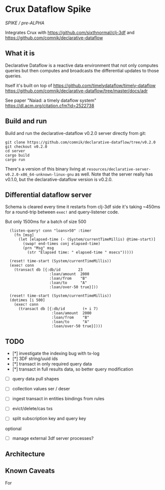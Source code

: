 # Crux Dataflow Spike

*SPIKE / pre-ALPHA*

Integrates Crux with https://github.com/sixthnormal/clj-3df and
https://github.com/comnik/declarative-dataflow

## What it is
Declarative Dataflow is a reactive data environment that not only computes
queries but then computes and broadcasts the differential updates to those queries.

Itself it's built on top of
https://github.com/timelydataflow/timely-dataflow
https://github.com/comnik/declarative-dataflow/tree/master/docs/adr

See paper "Naiad: a timely dataflow system"
 https://dl.acm.org/citation.cfm?id=2522738

## Build and run
Build and run the declarative-dataflow v0.2.0 server directly from
git:

```
git clone https://github.com/comnik/declarative-dataflow/tree/v0.2.0
git checkout v0.2.0
cd server
cargo build
cargo run
```

There's a version of this binary living at
`resources/declarative-server-v0.2.0-x86_64-unknown-linux-gnu` as
well. Note that the server really has v0.1.0, but the
declarative-dataflow version is v0.2.0.


## Differential dataflow server
Schema is cleared every time it restarts
from clj-3df side it's taking ~450ms for a round-trip
between `exec!` and query-listener code.

But only 1500ms for a batch of size 500
```
  (listen-query! conn "loans>50" :timer
    (fn [msg]
      (let [elapsed-time (- (System/currentTimeMillis) @time-start)]
        (swap! end-times conj elapsed-time)
        (prn "Msg" msg
          (str "Elapsed time: " elapsed-time " msecs")))))

  (reset! time-start (System/currentTimeMillis))
  (exec! conn
    (transact db [{:db/id        23
                    :loan/amount  2000
                    :loan/from    "B"
                    :loan/to      "A"
                    :loan/over-50 true}]))

  (reset! time-start (System/currentTimeMillis))
  (dotimes [i 500]
    (exec! conn
      (transact db [{:db/id        (+ i 7)
                     :loan/amount  2000
                     :loan/from    "B"
                     :loan/to      "A"
                     :loan/over-50 true}])))
```

## TODO
- [*] investigate the indexing bug with tx-log
- [*] 3DF string/uuid ids
- [*] transact in only required query data
- [*] transact in full results data, so better query modification

- [ ] query data pull shapes
- [ ] collection values ser / deser

- [ ] ingest transact in entities bindings from rules
- [ ] evict/delete/cas txs
- [ ] split subscription key and query key

optional
- [ ] manage external 3df server processes?

## Architecture

## Known Caveats
For 
